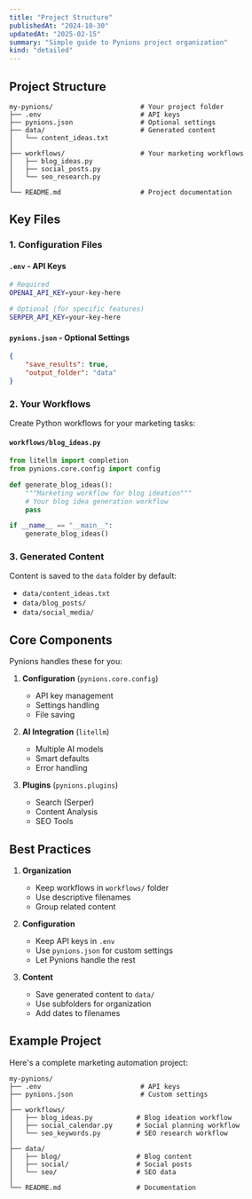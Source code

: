 ```yaml
---
title: "Project Structure"
publishedAt: "2024-10-30"
updatedAt: "2025-02-15"
summary: "Simple guide to Pynions project organization"
kind: "detailed"
---
```


## Project Structure

```
my-pynions/                      # Your project folder
├── .env                         # API keys
├── pynions.json                 # Optional settings
├── data/                        # Generated content
│   └── content_ideas.txt
│
├── workflows/                   # Your marketing workflows
│   ├── blog_ideas.py
│   ├── social_posts.py
│   └── seo_research.py
│
└── README.md                    # Project documentation
```

## Key Files

### 1. Configuration Files

#### `.env` - API Keys
```bash
# Required
OPENAI_API_KEY=your-key-here

# Optional (for specific features)
SERPER_API_KEY=your-key-here
```

#### `pynions.json` - Optional Settings
```json
{
    "save_results": true,
    "output_folder": "data"
}
```

### 2. Your Workflows

Create Python workflows for your marketing tasks:

#### `workflows/blog_ideas.py`
```python
from litellm import completion
from pynions.core.config import config

def generate_blog_ideas():
    """Marketing workflow for blog ideation"""
    # Your blog idea generation workflow
    pass

if __name__ == "__main__":
    generate_blog_ideas()
```

### 3. Generated Content

Content is saved to the `data` folder by default:
- `data/content_ideas.txt`
- `data/blog_posts/`
- `data/social_media/`

## Core Components

Pynions handles these for you:

1. **Configuration** (`pynions.core.config`)
   - API key management
   - Settings handling
   - File saving

2. **AI Integration** (`litellm`)
   - Multiple AI models
   - Smart defaults
   - Error handling

3. **Plugins** (`pynions.plugins`)
   - Search (Serper)
   - Content Analysis
   - SEO Tools

## Best Practices

1. **Organization**
   - Keep workflows in `workflows/` folder
   - Use descriptive filenames
   - Group related content

2. **Configuration**
   - Keep API keys in `.env`
   - Use `pynions.json` for custom settings
   - Let Pynions handle the rest

3. **Content**
   - Save generated content to `data/`
   - Use subfolders for organization
   - Add dates to filenames

## Example Project

Here's a complete marketing automation project:

```
my-pynions/
├── .env                         # API keys
├── pynions.json                 # Custom settings
│
├── workflows/
│   ├── blog_ideas.py           # Blog ideation workflow
│   ├── social_calendar.py      # Social planning workflow
│   └── seo_keywords.py         # SEO research workflow
│
├── data/
│   ├── blog/                   # Blog content
│   ├── social/                 # Social posts
│   └── seo/                    # SEO data
│
└── README.md                   # Documentation
```